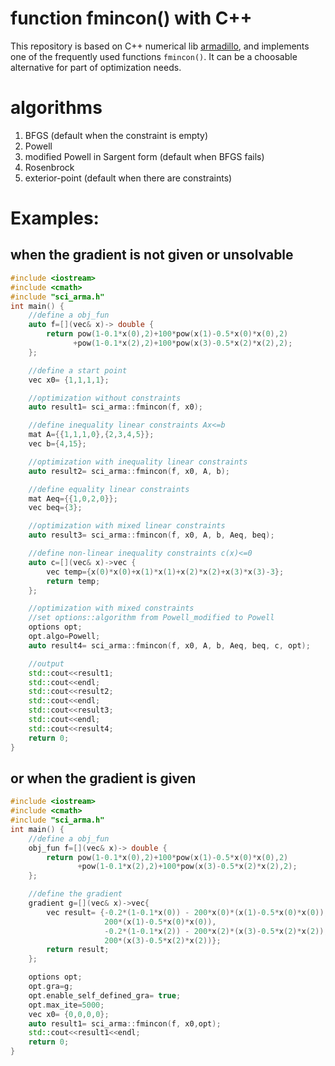 # function fmincon() with C++
This repository is based on C++ numerical lib [armadillo](http://arma.sourceforge.net/), and implements one of the frequently used functions ```fmincon()```.
It can be a choosable alternative for part of optimization needs.
# algorithms
1. BFGS (default when the constraint is empty)
2. Powell 
3. modified Powell in Sargent form (default when BFGS fails)
4. Rosenbrock
5. exterior-point (default when there are constraints)
# Examples:
## when the gradient is not given or unsolvable
```c++
#include <iostream>
#include <cmath>
#include "sci_arma.h"
int main() {
    //define a obj_fun
    auto f=[](vec& x)-> double {
        return pow(1-0.1*x(0),2)+100*pow(x(1)-0.5*x(0)*x(0),2)
              +pow(1-0.1*x(2),2)+100*pow(x(3)-0.5*x(2)*x(2),2);
    };

    //define a start point
    vec x0= {1,1,1,1};

    //optimization without constraints
    auto result1= sci_arma::fmincon(f, x0);

    //define inequality linear constraints Ax<=b
    mat A={{1,1,1,0},{2,3,4,5}};
    vec b={4,15};

    //optimization with inequality linear constraints
    auto result2= sci_arma::fmincon(f, x0, A, b);

    //define equality linear constraints
    mat Aeq={{1,0,2,0}};
    vec beq={3};

    //optimization with mixed linear constraints
    auto result3= sci_arma::fmincon(f, x0, A, b, Aeq, beq);

    //define non-linear inequality constraints c(x)<=0
    auto c=[](vec& x)->vec {
        vec temp={x(0)*x(0)+x(1)*x(1)+x(2)*x(2)+x(3)*x(3)-3};
        return temp;
    };

    //optimization with mixed constraints
    //set options::algorithm from Powell_modified to Powell
    options opt;
    opt.algo=Powell;
    auto result4= sci_arma::fmincon(f, x0, A, b, Aeq, beq, c, opt);

    //output
    std::cout<<result1;
    std::cout<<endl;
    std::cout<<result2;
    std::cout<<endl;
    std::cout<<result3;
    std::cout<<endl;
    std::cout<<result4;
    return 0;
}
```
## or when the gradient is given
```c++
#include <iostream>
#include <cmath>
#include "sci_arma.h"
int main() {
    //define a obj_fun
    obj_fun f=[](vec& x)-> double {
        return pow(1-0.1*x(0),2)+100*pow(x(1)-0.5*x(0)*x(0),2)
               +pow(1-0.1*x(2),2)+100*pow(x(3)-0.5*x(2)*x(2),2);
    };

    //define the gradient
    gradient g=[](vec& x)->vec{
        vec result= {-0.2*(1-0.1*x(0)) - 200*x(0)*(x(1)-0.5*x(0)*x(0)),
                     200*(x(1)-0.5*x(0)*x(0)),
                     -0.2*(1-0.1*x(2)) - 200*x(2)*(x(3)-0.5*x(2)*x(2)),
                     200*(x(3)-0.5*x(2)*x(2))};
        return result;
    };

    options opt;
    opt.gra=g;
    opt.enable_self_defined_gra= true;
    opt.max_ite=5000;
    vec x0= {0,0,0,0};
    auto result1= sci_arma::fmincon(f, x0,opt);
    std::cout<<result1<<endl;
    return 0;
}
```
